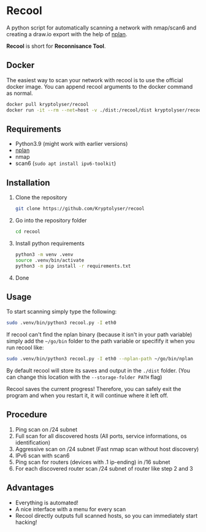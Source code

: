 # Recool
A python script for automatically scanning a network with nmap/scan6 and creating a draw.io export with the help of [nplan](https://github.com/richartkeil/nplan).

__Recool__ is short for __Reconnisance Tool__.

## Docker

The easiest way to scan your network with recool is to use the official docker image.
You can append recool arguments to the docker command as normal.

```sh
docker pull kryptolyser/recool
docker run -it --rm --net=host -v ./dist:/recool/dist kryptolyser/recool -I eth0
```

## Requirements

- Python3.9 (might work with earlier versions)
- [nplan](https://github.com/richartkeil/nplan)
- nmap
- scan6 (`sudo apt install ipv6-toolkit`)

## Installation

1. Clone the repository
    ```sh
    git clone https://github.com/Kryptolyser/recool
    ```
2. Go into the repository folder
    ```sh
    cd recool
    ```
3. Install python requirements
    ```sh
    python3 -m venv .venv
    source .venv/bin/activate
    python3 -m pip install -r requirements.txt
    ```
4. Done

## Usage

To start scanning simply type the following:
```sh
sudo .venv/bin/python3 recool.py -I eth0
```

If recool can't find the nplan binary (because it isn't in your path variable) simply add the `~/go/bin` folder to the path variable or specifify it when you run recool like:
```sh
sudo .venv/bin/python3 recool.py -I eth0 --nplan-path ~/go/bin/nplan
```

By default recool will store its saves and output in the `./dist` folder. (You can change this location with the `--storage-folder PATH` flag)

Recool saves the current progress! Therefore, you can safely exit the program and when you restart it, it will continue where it left off.

## Procedure

1. Ping scan on /24 subnet
2. Full scan for all discovered hosts (All ports, service informations, os identification)
3. Aggressive scan on /24 subnet (Fast nmap scan without host discovery)
4. IPv6 scan with scan6
5. Ping scan for routers (devices with .1 ip-ending) in /16 subnet
6. For each discovered router scan /24 subnet of router like step 2 and 3

## Advantages

- Everything is automated!
- A nice interface with a menu for every scan
- Recool directly outputs full scanned hosts, so you can immediately start hacking!
